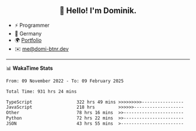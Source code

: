 <h2 align="center">👋 Hello! I'm Dominik.</h2>

- ⚡ Programmer
- 📍 Germany
- 🌍 [Portfolio](https://domi-btnr.dev)
- ✉️ [me@domi-btnr.dev](mailto://me@domi-btnr.dev)

---
📊 **WakaTime Stats**
<!--START_SECTION:waka-->

```txt
From: 09 November 2022 - To: 09 February 2025

Total Time: 931 hrs 24 mins

TypeScript                 322 hrs 49 mins >>>>>>>>>----------------   34.66 %
JavaScript                 218 hrs         >>>>>>-------------------   23.41 %
Other                      78 hrs 16 mins  >>-----------------------   08.40 %
Python                     72 hrs 22 mins  >>-----------------------   07.77 %
JSON                       43 hrs 55 mins  >------------------------   04.72 %
```

<!--END_SECTION:waka-->
